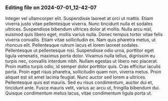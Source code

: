 

### Editing file on 2024-07-01_12-42-07

Integer vel ullamcorper elit. Suspendisse laoreet at orci ut mattis. Etiam viverra justo vitae pellentesque viverra. Nunc tincidunt nulla et sodales ultrices. Suspendisse bibendum ultrices dolor at mollis. Nulla arcu nisl, euismod quis libero eget, mollis varius nulla. Donec tempus tortor vitae felis viverra convallis. Etiam vitae sollicitudin ex. Nam quis pharetra metus, ut rhoncus elit.
Pellentesque rutrum lacus et lorem laoreet sodales. Pellentesque ut pellentesque nisi. Suspendisse odio urna, porttitor eget ligula venenatis, maximus porta dolor. Vivamus nulla tellus, dignissim eu turpis nec, convallis interdum nibh. Nullam egestas ut libero nec placerat. Proin mattis turpis odio, id semper dolor porttitor quis. Cras efficitur iaculis porta.
Proin eget risus pharetra, sollicitudin quam non, viverra metus. Proin aliquet est sit amet lacinia feugiat. Nunc auctor sed lorem a ultrices. Pellentesque quis est mauris. Sed eu risus condimentum, auctor dui et, tincidunt ante. Fusce mauris velit, varius ac arcu ut, fringilla bibendum dui. Quisque condimentum metus lacus, vitae condimentum ligula porta ut.


